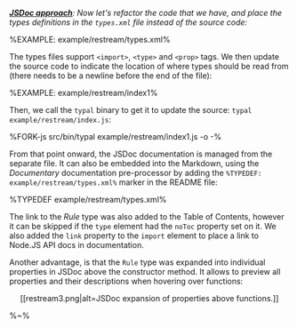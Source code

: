 _**[JSDoc approach](##)**: Now let's refactor the code that we have, and place the types definitions in the `types.xml` file instead of the source code:_

%EXAMPLE: example/restream/types.xml%

The types files support `<import>`, `<type>` and `<prop>` tags. We then update the source code to indicate the location of where types should be read from (there needs to be a newline before the end of the file):

%EXAMPLE: example/restream/index1%

Then, we call the `typal` binary to get it to update the source: `typal example/restream/index.js`:

%FORK-js src/bin/typal example/restream/index1.js -o -%

From that point onward, the JSDoc documentation is managed from the separate file. It can also be embedded into the Markdown, using the _Documentary_ documentation pre-processor by adding the `%TYPEDEF: example/restream/types.xml%` marker in the README file:

%TYPEDEF example/restream/types.xml%

The link to the _Rule_ type was also added to the Table of Contents, however it can be skipped if the `type` element had the `noToc` property set on it. We also added the `link` property to the `import` element to place a link to Node.JS API docs in documentation.

Another advantage, is that the `Rule` type was expanded into individual properties in JSDoc above the constructor method. It allows to preview all properties and their descriptions when hovering over functions:

<p align="center">
  [[restream3.png|alt=JSDoc expansion of properties above functions.]]
</p>

%~%